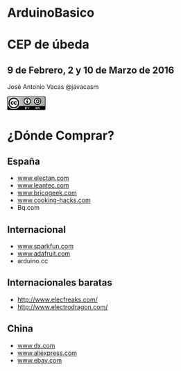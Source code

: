 # ArduinoBasico

# CEP de úbeda

## 9 de Febrero, 2 y 10 de Marzo de 2016

José Antonio Vacas @javacasm

![cc](./imagenes/CCbySQ_88x31.png)


# ¿Dónde Comprar?

## España

* www.electan.com
* www.leantec.com
* www.bricogeek.com
* www.cooking-hacks.com
* Bq.com

## Internacional

* www.sparkfun.com
* www.adafruit.com
* arduino.cc

## Internacionales baratas

* http://www.elecfreaks.com/
* http://www.electrodragon.com/


## China

* www.dx.com
* www.aliexpress.com
* www.ebay.com
